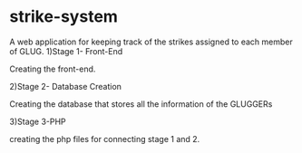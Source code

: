 # strike-system
A web application for keeping track of the strikes assigned to each member of GLUG.
1)Stage 1- Front-End

  Creating the front-end.
  
2)Stage 2- Database Creation
  
  Creating the database that stores all the information of the GLUGGERs
  
3)Stage 3-PHP

  creating the  php files for connecting  stage 1 and 2. 
